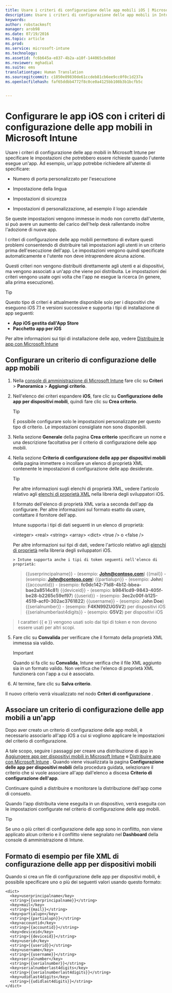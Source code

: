 ```yaml
---
title: Usare i criteri di configurazione delle app mobili iOS | Microsoft Intune
description: Usare i criteri di configurazione delle app mobili in Intune per specificare le impostazioni che possono essere richieste quando l'utente esegue un'app iOS.
keywords: 
author: robstackmsft
manager: arob98
ms.date: 07/19/2016
ms.topic: article
ms.prod: 
ms.service: microsoft-intune
ms.technology: 
ms.assetid: fc6b645a-e837-4b2a-a10f-144065cbd8dd
ms.reviewer: mghadial
ms.suite: ems
translationtype: Human Translation
ms.sourcegitcommit: c1850e89830de61ccdeb81cb6ee9cc0f0c1d237a
ms.openlocfilehash: faf65ddbb4772f8c0ce0a4125bb108b3b1bcfb5c


---
```


# Configurare le app iOS con i criteri di configurazione delle app mobili in Microsoft Intune
Usare i criteri di configurazione delle app mobili in Microsoft Intune per specificare le impostazioni che potrebbero essere richieste quando l'utente esegue un'app. Ad esempio, un'app potrebbe richiedere all'utente di specificare:

-   Numero di porta personalizzato per l'esecuzione

-   Impostazione della lingua

-   Impostazioni di sicurezza

-   Impostazioni di personalizzazione, ad esempio il logo aziendale

Se queste impostazioni vengono immesse in modo non corretto dall'utente, si può avere un aumento del carico dell'help desk rallentando inoltre l'adozione di nuove app.

I criteri di configurazione delle app mobili permettono di evitare questi problemi consentendo di distribuire tali impostazioni agli utenti in un criterio prima dell'esecuzione dell'app. Le impostazioni vengono quindi specificate automaticamente e l'utente non deve intraprendere alcuna azione.

Questi criteri non vengono distribuiti direttamente agli utenti e ai dispositivi, ma vengono associati a un'app che viene poi distribuita. Le impostazioni dei criteri vengono usate ogni volta che l'app ne esegue la ricerca (in genere, alla prima esecuzione).

> [!TIP]
> Questo tipo di criteri è attualmente disponibile solo per i dispositivi che eseguono iOS 7.1 e versioni successive e supporta i tipi di installazione di app seguenti:
> 
> -   **App iOS gestita dall'App Store**
> -   **Pacchetto app per iOS**
> 
> Per altre informazioni sui tipi di installazione delle app, vedere [Distribuire le app con Microsoft Intune](deploy-apps.md)

## Configurare un criterio di configurazione delle app mobili

1.  Nella [console di amministrazione di Microsoft Intune](https://manage.microsoft.com) fare clic su **Criteri** &gt; **Panoramica** &gt; **Aggiungi criterio**.

2.  Nell'elenco dei criteri espandere **iOS**, fare clic su **Configurazione delle app per dispositivi mobili**, quindi fare clic su **Crea criterio**.

    > [!TIP]
    > È possibile configurare solo le impostazioni personalizzate per questo tipo di criterio. Le impostazioni consigliate non sono disponibili.

3.  Nella sezione **Generale** della pagina **Crea criterio** specificare un nome e una descrizione facoltativa per il criterio di configurazione delle app mobili.

4.  Nella sezione **Criterio di configurazione delle app per dispositivi mobili** della pagina immettere o incollare un elenco di proprietà XML contenente le impostazioni di configurazione delle app desiderate.

    > [!TIP]
    > Per altre informazioni sugli elenchi di proprietà XML, vedere l'articolo relativo agli [elenchi di proprietà XML](https://developer.apple.com/library/ios/documentation/Cocoa/Conceptual/PropertyLists/UnderstandXMLPlist/UnderstandXMLPlist.html) nella libreria degli sviluppatori iOS.
    > 
    > Il formato dell'elenco di proprietà XML varia a seconda dell'app da configurare. Per altre informazioni sul formato esatto da usare, contattare il fornitore dell'app.
    > 
    > Intune supporta i tipi di dati seguenti in un elenco di proprietà:
    > 
    > &lt;integer&gt;
    > &lt;real&gt;
    > &lt;string&gt;
    > &lt;array&gt;
    > &lt;dict&gt;
    > &lt;true /&gt; o &lt;false /&gt;
    > 
    > Per altre informazioni sui tipi di dati, vedere l'articolo relativo agli [elenchi di proprietà](https://developer.apple.com/library/ios/documentation/Cocoa/Conceptual/PropertyLists/AboutPropertyLists/AboutPropertyLists.html) nella libreria degli sviluppatori iOS.
    >
        > Intune supporta anche i tipi di token seguenti nell'elenco di proprietà:
    >    
    > \{\{userprincipalname\}\} - (esempio: **John@contoso.com**) \{\{mail\}\} - (esempio: **John@contoso.com**) \{\{partialupn\}\} - (esempio: **John**) \{\{accountid\}\} - (esempio: **fc0dc142-71d8-4b12-bbea-bae2a8514c81**) \{\{deviceid\}\} - (esempio: **b9841cd9-9843-405f-be28-b2265c59ef97**) \{\{userid\}\} - (esempio: **3ec2c00f-b125-4519-acf0-302ac3761822**) \{\{username\}\} - (esempio: **John Doe**) \{\{serialnumber\}\} - (esempio: **F4KN99ZUG5V2**) per dispositivi iOS \{\{serialnumberlast4digits\}\} - (esempio: **G5V2**) per dispositivi iOS
>
> I caratteri \{\{ e \}\} vengono usati solo dai tipi di token e non devono essere usati per altri scopi.




5.  Fare clic su **Convalida** per verificare che il formato della proprietà XML immessa sia valido.

    > [!IMPORTANT]
    > Quando si fa clic su **Convalida**, Intune verifica che il file XML aggiunto sia in un formato valido. Non verifica che l'elenco di proprietà XML funzionerà con l'app a cui è associato.

6.  Al termine, fare clic su **Salva criterio**.

Il nuovo criterio verrà visualizzato nel nodo **Criteri di configurazione** .

## Associare un criterio di configurazione delle app mobili a un'app
Dopo aver creato un criterio di configurazione delle app mobili, è necessario associarlo all'app iOS a cui si vogliono applicare le impostazioni del criterio di configurazione.

A tale scopo, seguire i passaggi per creare una distribuzione di app in [Aggiungere app per dispositivi mobili in Microsoft Intune](add-apps-for-mobile-devices-in-microsoft-intune.md) e [Distribuire app con Microsoft Intune](deploy-apps-in-microsoft-intune.md) . Quando viene visualizzata la pagina **Configurazione delle app per dispositivi mobili** della procedura guidata, selezionare il criterio che si vuole associare all'app dall'elenco a discesa **Criterio di configurazione dell'app**.

Continuare quindi a distribuire e monitorare la distribuzione dell'app come di consueto.

Quando l'app distribuita viene eseguita in un dispositivo, verrà eseguita con le impostazioni configurate nel criterio di configurazione delle app mobili.

> [!TIP]
> Se uno o più criteri di configurazione delle app sono in conflitto, non viene applicato alcun criterio e il conflitto viene segnalato nel **Dashboard** della console di amministrazione di Intune.

## Formato di esempio per file XML di configurazione delle app per dispositivi mobili

Quando si crea un file di configurazione delle app per dispositivi mobili, è possibile specificare uno o più dei seguenti valori usando questo formato:

```
<dict>
  <key>userprincipalname</key>
  <string>{{userprincipalname}}</string>
  <key>mail</key>
  <string>{{mail}}</string>
  <key>partialupn</key>
  <string>{{partialupn}}</string>
  <key>accountid</key>
  <string>{{accountid}}</string>
  <key>deviceid</key>
  <string>{{deviceid}}</string>
  <key>userid</key>
  <string>{{userid}}</string>
  <key>username</key>
  <string>{{username}}</string>
  <key>serialnumber</key>
  <string>{{serialnumber}}</string>
  <key>serialnumberlast4digits</key>
  <string>{{serialnumberlast4digits}}</string>
  <key>udidlast4digits</key>
  <string>{{udidlast4digits}}</string>
</dict>

```





<!--HONumber=Jul16_HO3-->


